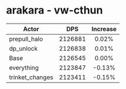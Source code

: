 # arakara - vw-cthun
| Actor | DPS | Increase |
|---|:---:|:---:|
|prepull_halo|2126881|0.02%|
|dp_unlock|2126838|0.01%|
|Base|2126545|0.00%|
|everything|2123847|-0.13%|
|trinket_changes|2123411|-0.15%|
